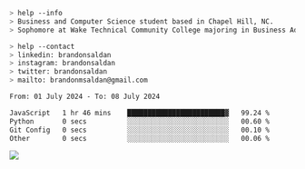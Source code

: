 ````bash
> help --info
> Business and Computer Science student based in Chapel Hill, NC.
> Sophomore at Wake Technical Community College majoring in Business Administration.
````

````bash
> help --contact
> linkedin: brandonsaldan
> instagram: brandonsaldan
> twitter: brandonsaldan
> mailto: brandonmsaldan@gmail.com
````

<!--START_SECTION:waka-->

```txt
From: 01 July 2024 - To: 08 July 2024

JavaScript   1 hr 46 mins    ████████████████████████▓   99.24 %
Python       0 secs          ░░░░░░░░░░░░░░░░░░░░░░░░░   00.60 %
Git Config   0 secs          ░░░░░░░░░░░░░░░░░░░░░░░░░   00.10 %
Other        0 secs          ░░░░░░░░░░░░░░░░░░░░░░░░░   00.06 %
```

<!--END_SECTION:waka-->

![](https://komarev.com/ghpvc/?username=brandonsaldan&color=6A8AFF)
